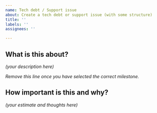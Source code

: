 ```yaml
---
name: Tech debt / Support issue
about: Create a tech debt or support issue (with some structure)
title: ''
labels: ''
assignees: ''

---
```


## What is this about?

*(your description here)*

*Remove this line once you have selected the correct milestone.*

## How important is this and why?

*(your estimate and thoughts here)*
